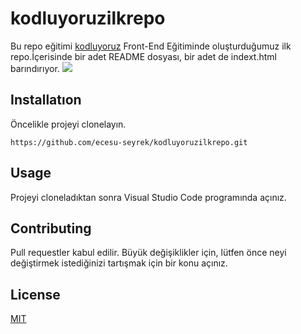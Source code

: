 # kodluyoruzilkrepo
Bu repo eğitimi [kodluyoruz](https://academy.patika.dev/tr/courses/git/odev1) Front-End Eğitiminde oluşturduğumuz ilk repo.İçerisinde bir adet README dosyası, bir adet de indext.html barındırıyor.
![](![github](https://github.com/ecesu-seyrek/kodluyoruzilkrepo/assets/143534284/78c35150-0541-413b-ad12-59114d2cf31c)) 

## Installatıon
Öncelikle projeyi clonelayın.
```
https://github.com/ecesu-seyrek/kodluyoruzilkrepo.git
```
## Usage
Projeyi cloneladıktan sonra Visual Studio Code programında açınız.

## Contributing
Pull requestler kabul edilir. Büyük değişiklikler için, lütfen önce neyi değiştirmek istediğinizi tartışmak için bir konu açınız.
## License
[MIT](https://choosealicense.com/licenses/mit/)


